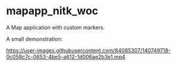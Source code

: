 # mapapp_nitk_woc

A Map application with custom markers.

A small demonstration:

https://user-images.githubusercontent.com/84085307/140749718-0c058c7c-0653-4be5-a612-1d006ae2b3e1.mp4


